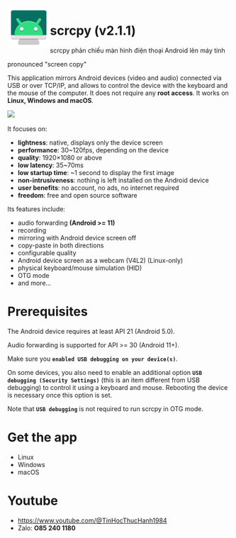<img align="left" alt="screenshot" style="max-width: 100%" src="https://github.com/Genymobile/scrcpy/blob/master/app/data/icon.svg">

# scrcpy (v2.1.1)
scrcpy phản chiếu màn hình điện thoại Android lên máy tính

pronounced "screen copy"

This application mirrors Android devices (video and audio) connected via USB or over TCP/IP, and allows to control the device with the keyboard and the mouse of the computer. It does not require any **root access**. It works on **Linux, Windows and macOS**.

<img src="https://github.com/Genymobile/scrcpy/blob/master/assets/screenshot-debian-600.jpg">

It focuses on:

- **lightness**: native, displays only the device screen
- **performance**: 30~120fps, depending on the device
- **quality**: 1920×1080 or above
- **low latency**: 35~70ms
- **low startup time**: ~1 second to display the first image
- **non-intrusiveness**: nothing is left installed on the Android device
- **user benefits**: no account, no ads, no internet required
- **freedom**: free and open source software

Its features include:

- audio forwarding **(Android >= 11)**
- recording
- mirroring with Android device screen off
- copy-paste in both directions
- configurable quality
- Android device screen as a webcam (V4L2) (Linux-only)
- physical keyboard/mouse simulation (HID)
- OTG mode
- and more…

# Prerequisites
The Android device requires at least API 21 (Android 5.0).

Audio forwarding is supported for API >= 30 (Android 11+).

Make sure you **`enabled USB debugging on your device(s)`**.

On some devices, you also need to enable an additional option **`USB debugging (Security Settings)`** (this is an item different from USB debugging) to control it using a keyboard and mouse. Rebooting the device is necessary once this option is set.

Note that **`USB debugging`** is not required to run scrcpy in OTG mode.

# Get the app
- Linux
- Windows
- macOS

# Youtube
- https://www.youtube.com/@TinHocThucHanh1984
- Zalo: **O85 240 1180**
